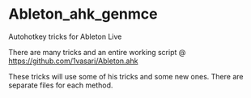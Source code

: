 # Ableton_ahk_genmce
Autohotkey tricks for Ableton Live

There are many tricks and an entire working script @
https://github.com/1vasari/Ableton.ahk

These tricks will use some of his tricks and some new ones.
There are separate files for each method.
